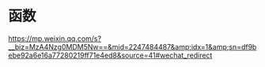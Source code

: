 # 函数

https://mp.weixin.qq.com/s?__biz=MzA4Nzg0MDM5Nw==&mid=2247484487&amp;idx=1&amp;sn=df9bebe92a6e16a77280219ff71e4ed8&source=41#wechat_redirect